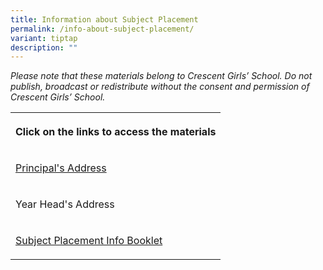 ```yaml
---
title: Information about Subject Placement
permalink: /info-about-subject-placement/
variant: tiptap
description: ""
---
```

<p><em>Please note that these materials belong to Crescent Girls’ School. Do not publish, broadcast or redistribute without the consent and permission of Crescent Girls’ School.</em>
</p>
<table style="minWidth: 25px">
<colgroup>
<col>
</colgroup>
<tbody>
<tr>
<th rowspan="1" colspan="1">
<p>Click on the links to access the materials</p>
</th>
</tr>
<tr>
<td rowspan="1" colspan="1">
<p><a href="/files/2025_Sec_2_Parents__Sem_Principal_s_Address.pdf" rel="noopener nofollow" target="_blank">Principal's Address</a>
</p>
</td>
</tr>
<tr>
<td rowspan="1" colspan="1">
<p>Year Head's Address</p>
</td>
</tr>
<tr>
<td rowspan="1" colspan="1">
<p><a href="/files/Subject_Placement_Info_Booklet_2025.pdf" rel="noopener nofollow" target="_blank">Subject Placement Info Booklet</a>
</p>
</td>
</tr>
</tbody>
</table>
<p></p>